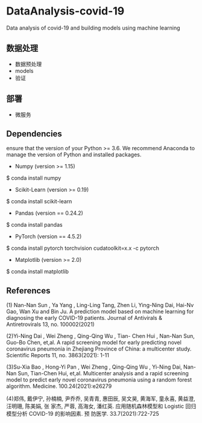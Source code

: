 # DataAnalysis-covid-19

Data analysis of covid-19 and building models using machine learning

## 数据处理
* 数据预处理
* models 
* 验证
## 部署
* 微服务
## Dependencies
ensure that the version of your Python >= 3.6. We recommend Anaconda to manage the version of Python and installed packages.
* Numpy (version >= 1.15)

 $ conda install numpy
    
* Scikit-Learn (version >= 0.19)

 $ conda install scikit-learn
    
* Pandas (version == 0.24.2)

 $ conda install pandas
* PyTorch (version == 4.5.2)

 $ conda install pytorch torchvision cudatoolkit=x.x -c pytorch 

* Matplotlib (version >= 2.0)

 $ conda install matplotlib
## References
  
  (1) Nan-Nan Sun , Ya Yang , Ling-Ling Tang, Zhen Li, Ying-Ning Dai, Hai-Nv Gao, Wan Xu and Bin Ju. A prediction model based on machine learning for diagnosing the early COVID-19 patients. Journal of Antivirals & Antiretrovirals 13, no. 100002(2021)
  
  (2)Yi-Ning Dai , Wei Zheng , Qing-Qing Wu , Tian- Chen Hui , Nan-Nan Sun, Guo-Bo Chen, et,al. A rapid screening model for early predicting novel coronavirus pneumonia in Zhejiang Province of China: a multicenter study. Scientific Reports 11, no. 3863(2021): 1-11
  
  (3)Su-Xia Bao , Hong-Yi Pan , Wei Zheng , Qing-Qing Wu , Yi-Ning Dai, Nan-Nan Sun, Tian-Chen Hui, et,al. Multicenter analysis and a rapid screening model to predict early novel coronavirus pneumonia using a random forest algorithm. Medicine. 100.24(2021):e26279
  
  (4)郑伟, 戴伊宁, 孙楠楠, 尹乔乔, 吴青青, 惠田辰, 吴文昊, 黄海军, 童永喜, 黄益澄, 汪明珊, 陈美娟, 张 家杰, 严蓉, 高海女, 潘红英. 应用随机森林模型和 Logistic 回归模型分析 COVID-19 的影响因素. 预 防医学. 33.7(2021):722-725
  
    


